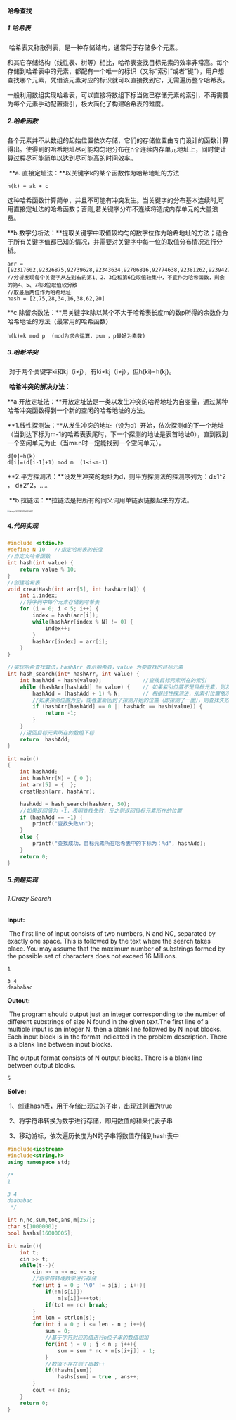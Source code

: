 #### 哈希查找

##### 1.哈希表

​	哈希表又称散列表，是一种存储结构，通常用于存储多个元素。

​	和其它存储结构（线性表、树等）相比，哈希表查找目标元素的效率非常高。每个存储到哈希表中的元素，都配有一个唯一的标识（又称“索引”或者“键”），用户想查找哪个元素，凭借该元素对应的标识就可以直接找到它，无需遍历整个哈希表。

​	一般利用数组实现哈希表，可以直接将数组下标当做已存储元素的索引，不再需要为每个元素手动配置索引，极大简化了构建哈希表的难度。

##### 2.哈希函数

​	各个元素并不从数组的起始位置依次存储，它们的存储位置由专门设计的函数计算得出。使得到的哈希地址尽可能均匀地分布在n个连续内存单元地址上，同时使计算过程尽可能简单以达到尽可能高的时间效率。

​	**a. 直接定址法：**以关键字k的某个函数作为哈希地址的方法	

```
h(k) = ak + c
```

​	这种哈希函数计算简单，并且不可能有冲突发生。当关键字的分布基本连续时,可用直接定址法的哈希函数；否则,若关键字分布不连续将造成内存单元的大量浪费。

​	**b.数字分析法：**提取关键字中取值较均匀的数字位作为哈希地址的方法；适合于所有关键字值都已知的情况，并需要对关键字中每一位的取值分布情况进行分析。

```
arr = [92317602,92326875,92739628,92343634,92706816,92774638,92381262,92394220]
//分析发现每个关键字从左到右的第1、2、3位和第6位取值较集中，不宜作为哈希函数，剩余的第4、5、7和8位取值较分散
//取最后两位作为哈希地址
hash = [2,75,28,34,16,38,62,20]
```

​	**c.除留余数法：**用关键字k除以某个不大于哈希表长度m的数p所得的余数作为哈希地址的方法（最常用的哈希函数）

```
h(k)=k mod p  (mod为求余运算，p≤m ，p最好为素数)  
```

##### 3.哈希冲突

​	对于两个关键字ki和kj（i≠j），有ki≠kj（i≠j），但h(ki)=h(kj)。

​	**哈希冲突的解决办法：**

​	**a.开放定址法：**开放定址法是一类以发生冲突的哈希地址为自变量，通过某种哈希冲突函数得到一个新的空闲的哈希地址的方法。 

​		**1.线性探测法：**从发生冲突的地址（设为d）开始，依次探测d的下一个地址（当到达下标为m-1的哈希表表尾时，下一个探测的地址是表首地址0），直到找到一个空闲单元为止（当m≥n时一定能找到一个空闲单元）。

```
d[0]=h(k) 
d[i]=(d[i-1]+1) mod m  (1≤i≤m-1)
```

​		**2.平方探测法：**设发生冲突的地址为d，则平方探测法的探测序列为：d±1^2 ， d±2^2，…。

​	**b.拉链法：**拉链法是把所有的同义词用单链表链接起来的方法。

<img src="/Users/zyh/Library/Application Support/typora-user-images/image-20211016154251497.png" alt="image-20211016154251497" style="zoom:30%;" />

##### 4.代码实现

```c++
#include <stdio.h>
#define N 10   //指定哈希表的长度
//自定义哈希函数
int hash(int value) {
    return value % 10;
}
//创建哈希表
void creatHash(int arr[5], int hashArr[N]) {
    int i,index;
    //将序列中每个元素存储到哈希表
    for (i = 0; i < 5; i++) {
        index = hash(arr[i]);
        while(hashArr[index % N] != 0) {
            index++;
        }
        hashArr[index] = arr[i];
    }
}

//实现哈希查找算法，hashArr 表示哈希表，value 为要查找的目标元素
int hash_search(int* hashArr, int value) {
    int hashAdd = hash(value);             //查找目标元素所在的索引
    while (hashArr[hashAdd] != value) {    // 如果索引位置不是目标元素，则发生了碰撞
        hashAdd = (hashAdd + 1) % N;       // 根据线性探测法，从索引位置依次向后探测
        //如果探测位置为空，或者重新回到了探测开始的位置（即探测了一圈），则查找失败
        if (hashArr[hashAdd] == 0 || hashAdd == hash(value)) {
            return -1;
        }
    }
    //返回目标元素所在的数组下标
    return  hashAdd;
}

int main()
{  
    int hashAdd;
    int hashArr[N] = { 0 };
    int arr[5] = {  };
    creatHash(arr, hashArr);

    hashAdd = hash_search(hashArr, 50);
    //如果返回值为 -1，表明查找失败，反之则返回目标元素所在的位置
    if (hashAdd == -1) {
        printf("查找失败\n");
    }
    else {
        printf("查找成功，目标元素所在哈希表中的下标为：%d", hashAdd);
    }
    return 0;
}
```

##### 5.例题实现

###### 1.Crazy Search

**Input:**

​	The first line of input consists of two numbers, N and NC, separated by exactly one space. This is followed by the text where the search takes place. You may assume that the maximum number of substrings formed by the possible set of characters does not exceed 16 Millions.

```
1

3 4
daababac
```

**Outout:**

​	The program should output just an integer corresponding to the number of different substrings of size N found in the given text.The first line of a multiple input is an integer N, then a blank line followed by N input blocks. Each input block is in the format indicated in the problem description. There is a blank line between input blocks.

The output format consists of N output blocks. There is a blank line between output blocks.	

```
5
```

**Solve:**

​	1、创建hash表，用于存储出现过的子串，出现过则置为true

​	2、将字符串转换为数字进行存储，即用数值的和来代表子串

​	3、移动游标，依次遍历长度为N的子串将数值存储到hash表中

```c++
#include<iostream>
#include<string.h>
using namespace std;

/*
1 

3 4
daababac
 */

int n,nc,sum,tot,ans,m[257];
char s[1000000];
bool hashs[16000005];

int main(){
    int t;
    cin >> t;
    while(t--){
        cin >> n >> nc >> s;
        //将字符转成数字进行存储
        for(int i = 0 ; '\0' != s[i] ; i++){
            if(!m[s[i]])
                m[s[i]]=++tot;
            if(tot == nc) break;
        }
        int len = strlen(s);
        for(int i = 0 ; i <= len - n ; i++){
            sum = 0;
            //基于字符对应的值进行n位子串的数值相加
            for(int j = 0 ; j < n ; j++){
                sum = sum * nc + m[s[i+j]] - 1;
            }
            //数值不存在则子串数++
            if(!hashs[sum])
                hashs[sum] = true , ans++;
        }
        cout << ans;
    }
    return 0;
}
```

